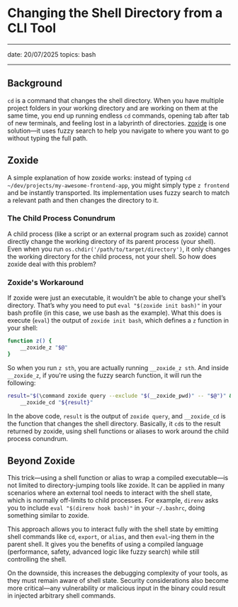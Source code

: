 # Changing the Shell Directory from a CLI Tool  

---

date: 20/07/2025
topics: bash

---

## Background

`cd` is a command that changes the shell directory. When you have multiple project folders in your working directory and are working on them at the same time, you end up running endless `cd` commands, opening tab after tab of new terminals, and feeling lost in a labyrinth of directories. [zoxide](https://github.com/ajeetdsouza/zoxide) is one solution—it uses fuzzy search to help you navigate to where you want to go without typing the full path.

## Zoxide

A simple explanation of how zoxide works: instead of typing `cd ~/dev/projects/my-awesome-frontend-app`, you might simply type `z frontend` and be instantly transported. Its implementation uses fuzzy search to match a relevant path and then changes the directory to it.

### The Child Process Conundrum

A child process (like a script or an external program such as zoxide) cannot directly change the working directory of its parent process (your shell). Even when you run `os.chdir('/path/to/target/directory')`, it only changes the working directory for the child process, not your shell. So how does zoxide deal with this problem?

### Zoxide's Workaround

If zoxide were just an executable, it wouldn’t be able to change your shell’s directory. That’s why you need to put `eval "$(zoxide init bash)"` in your bash profile (in this case, we use bash as the example). What this does is execute (`eval`) the output of `zoxide init bash`, which defines a `z` function in your shell:

```bash
function z() {
    __zoxide_z "$@"
}
```

So when you run `z sth`, you are actually running `__zoxide_z sth`. And inside `__zoxide_z`, if you're using the fuzzy search function, it will run the following:

```bash
result="$(\command zoxide query --exclude "$(__zoxide_pwd)" -- "$@")" &&
    __zoxide_cd "${result}"
```

In the above code, `result` is the output of `zoxide query`, and `__zoxide_cd` is the function that changes the shell directory. Basically, it `cd`s to the result returned by zoxide, using shell functions or aliases to work around the child process conundrum.

## Beyond Zoxide

This trick—using a shell function or alias to wrap a compiled executable—is not limited to directory-jumping tools like zoxide. It can be applied in many scenarios where an external tool needs to interact with the shell state, which is normally off-limits to child processes. For example, `direnv` asks you to include `eval "$(direnv hook bash)"` in your `~/.bashrc`, doing something similar to zoxide.

This approach allows you to interact fully with the shell state by emitting shell commands like `cd`, `export`, or `alias`, and then `eval`-ing them in the parent shell. It gives you the benefits of using a compiled language (performance, safety, advanced logic like fuzzy search) while still controlling the shell.

On the downside, this increases the debugging complexity of your tools, as they must remain aware of shell state. Security considerations also become more critical—any vulnerability or malicious input in the binary could result in injected arbitrary shell commands.
